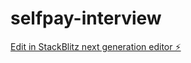 # selfpay-interview

[Edit in StackBlitz next generation editor ⚡️](https://stackblitz.com/~/github.com/andreirosu97/selfpay-interview)